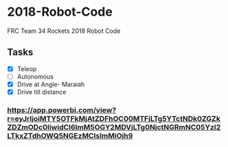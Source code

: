 # 2018-Robot-Code
FRC Team 34 Rockets 2018 Robot Code

## Tasks
- [x] Teleop
- [ ] Autonomous
- [x] Drive at Angle- Maraiah
- [x] Drive till distance

### https://app.powerbi.com/view?r=eyJrIjoiMTY5OTFkMjAtZDFhOC00MTFjLTg5YTctNDk0ZGZkZDZmODc0IiwidCI6ImM5OGY2MDVjLTg0NjctNGRmNC05YzI2LTkxZTdhOWQ5NGEzMCIsImMiOjh9
